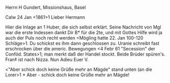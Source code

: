 Herrn H Gundert, Missionshaus, Basel

 Calw 24 Jan <1861>1
Lieber Hermann

Hier die Inlage an <Missionar>1 Huber, die sich selbst erklärt. Seine Nachricht von Mgl war die erste Indessen dankt Dir B<arth>* für die 2te, und mit Gottes Hilfe wird ja auch der Puls noch recht werden <Mögling hatte 22. Jan 100-120 Schläge>1. Du schickst es ihm dann geschlossen zu. 
Uranie schreibt fast erschrocken über die americ. Bewegungen <4 Febr 61 "Secession" der Conföd. States>1; man merkt daß der Handel stockt. Beide Brüder spüren's. Fran‡ ist nach Nizza. Nun Adieu
 Euer V.

<"Aber schick doch keine Grüße mehr an Mägde" stand unten (an die Lorer>1 <siehe hinten.>*
Aber - schick doch keine Grüße mehr an Mägde!
